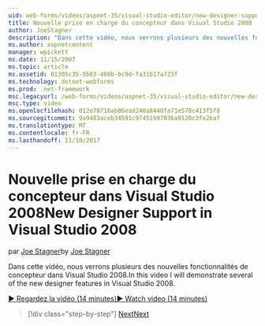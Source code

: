 ```yaml
---
uid: web-forms/videos/aspnet-35/visual-studio-editor/new-designer-support-in-visual-studio-2008
title: Nouvelle prise en charge du concepteur dans Visual Studio 2008 | Documents Microsoft
author: JoeStagner
description: "Dans cette vidéo, nous verrons plusieurs des nouvelles fonctionnalités de concepteur dans Visual Studio 2008."
ms.author: aspnetcontent
manager: wpickett
ms.date: 11/15/2007
ms.topic: article
ms.assetid: 01305c35-5b83-408b-bc9d-fa31b17a723f
ms.technology: dotnet-webforms
ms.prod: .net-framework
msc.legacyurl: /web-forms/videos/aspnet-35/visual-studio-editor/new-designer-support-in-visual-studio-2008
msc.type: video
ms.openlocfilehash: 012e70716ab86ead240a8440fa71e578c413f5f8
ms.sourcegitcommit: 9a9483aceb34591c97451997036a9120c3fe2baf
ms.translationtype: MT
ms.contentlocale: fr-FR
ms.lasthandoff: 11/10/2017
---
```

<a name="new-designer-support-in-visual-studio-2008"></a><span data-ttu-id="8c797-103">Nouvelle prise en charge du concepteur dans Visual Studio 2008</span><span class="sxs-lookup"><span data-stu-id="8c797-103">New Designer Support in Visual Studio 2008</span></span>
====================
<span data-ttu-id="8c797-104">par [Joe Stagner](https://github.com/JoeStagner)</span><span class="sxs-lookup"><span data-stu-id="8c797-104">by [Joe Stagner](https://github.com/JoeStagner)</span></span>

<span data-ttu-id="8c797-105">Dans cette vidéo, nous verrons plusieurs des nouvelles fonctionnalités de concepteur dans Visual Studio 2008.</span><span class="sxs-lookup"><span data-stu-id="8c797-105">In this video I will demonstrate several of the new designer features in Visual Studio 2008.</span></span>

[<span data-ttu-id="8c797-106">&#9654; Regardez la vidéo (14 minutes)</span><span class="sxs-lookup"><span data-stu-id="8c797-106">&#9654; Watch video (14 minutes)</span></span>](https://channel9.msdn.com/Blogs/ASP-NET-Site-Videos/new-designer-support-in-visual-studio-2008)

>[!div class="step-by-step"]
[<span data-ttu-id="8c797-107">Next</span><span class="sxs-lookup"><span data-stu-id="8c797-107">Next</span></span>](javascript-intellisense-support-in-visual-studio-2008.md)
